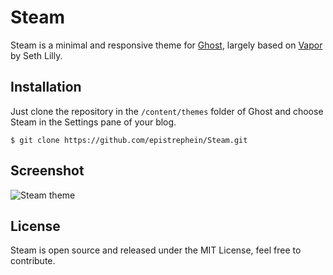 # Steam

Steam is a minimal and responsive theme for [Ghost](http://ghost.org/), largely based on [Vapor](https://github.com/sethlilly/Vapor) by Seth Lilly.

## Installation

Just clone the repository in the `/content/themes` folder of Ghost and choose Steam in the Settings pane of your blog.

    $ git clone https://github.com/epistrephein/Steam.git

## Screenshot
![Steam theme](https://s3-eu-west-1.amazonaws.com/s3.epistrephe.in/steamtheme-post-screenshot.png)

## License

Steam is open source and released under the MIT License, feel free to contribute.
